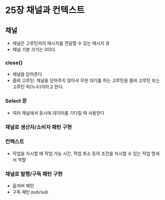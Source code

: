 # 25장 채널과 컨텍스트

## 채널

- 채널은 고루틴끼리 메시지를 전달할 수 있는 메시지 큐
- 채널 기본 크기는 0이다

### close()

- 채널을 닫아준다
- 좀비 고루틴: 채널을 닫아주지 않아서 무한 대기를 하는 고루틴을 좀비 고루틴 또는 고루틴 릭(누수)이라고 한다.

### Select 문

- 여러 채널에서 동시에 데이터를 기다릴 때 사용한다

### 채널로 생산자/소비자 패턴 구현

### 컨텍스트

- 작업을 지시할 때 작업 가능 시간, 작업 취소 등의 조건을 지시할 수 있는 작업 명세서 역할

### 채널로 발행/구독 패턴 구현

- 옵저버 패턴
- 구독 패턴 pub/sub